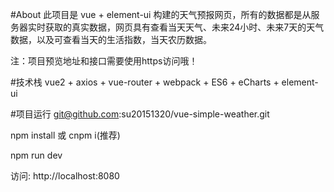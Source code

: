 #About
此项目是 vue + element-ui 构建的天气预报网页，所有的数据都是从服务器实时获取的真实数据，网页具有查看当天天气、未来24小时、未来7天的天气数据，以及可查看当天的生活指数，当天农历数据。

注：项目预览地址和接口需要使用https访问哦！

#技术栈
 vue2 + axios + vue-router + webpack + ES6 + eCharts + element-ui

#项目运行
git@github.com:su20151320/vue-simple-weather.git

npm install 或 cnpm i(推荐)

npm run dev 

访问: http://localhost:8080
